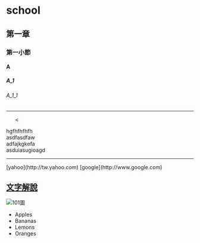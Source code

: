 # school
## 第一章
### 第一小節
#### A
##### A_1
###### A_1_1
<hr>
  <ul>
    <
  </ul>hgfhfhfhfh<br>
  asdfasdfaw<br>
  adfajkgkefa<br>
  asduiasugioagd<br>
<hr>
[yahoo](http://tw.yahoo.com)
[google](http://www.google.com)

## [文字解說](blog/index.html)
![101圖](pic/101.jpg)</a>

<ul type="disk>
<li>台北捷運板南線</li>
<li>台北捷運淡水線</li>
<li>台北捷運木柵線</li>
<li>台北捷運新店線</li>
<li>台北捷運中和線</li>
<li>台北捷運內湖線</li>
</ul>
<hr>
<ol type="1">
<li>Apples</li>
<li>Bananas</li>
<li>Lemons</li>
<li>Oranges</li>
</ol>
